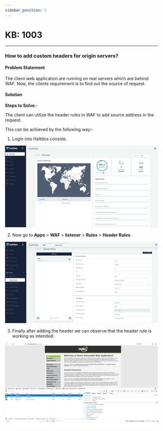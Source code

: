 ```yaml
---
sidebar_position: 3
---
```


# KB: 1003

---

### **How to add custom headers for origin servers?**

#### **Problem Statement**

The client web application are running on real servers which are behind WAF. Now, the clients requirement is to find out the source of request.

#### **Solution**

**Steps to Solve**:-

The client can utilize the header rules in WAF to add source address in the request.

This can be achieved by the following way:- 

1. Login into Haltdos console.

![kb-1003](/img/waf/v7/kb/overview_kb_1003_1.png)

2. Now go to **Apps** > **WAF** > **listener** > **Rules** > **Header Rules**.

![kb-1003](/img/waf/v7/kb/header_rule_kb_1003_2.png)

3. Finally after adding the header we can observe that the header rule is working as intended: 

![kb-1003](/img/waf/v7/kb/browser_kb_1003_3.png)
